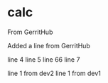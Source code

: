 # calc

From GerritHub

Added a line from GerritHub

line 4
line 5
line 66
line 7

line 1 from dev2
line 1 from dev1

